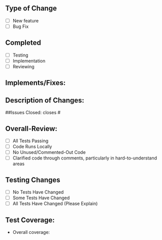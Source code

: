## Type of Change
- [ ] New feature
- [ ] Bug Fix

## Completed
- [ ] Testing
- [ ] Implementation
- [ ] Reviewing

## Implements/Fixes:
>

## Description of Changes:
> 

##Issues Closed:
closes #

## Overall-Review:
- [ ] All Tests Passing
- [ ] Code Runs Locally
- [ ] No Unused/Commented-Out Code
- [ ] Clarified code through comments, particularly in hard-to-understand areas

## Testing Changes
- [ ] No Tests Have Changed
- [ ] Some Tests Have Changed
- [ ] All Tests Have Changed (Please Explain)

## Test Coverage:
- Overall coverage:
